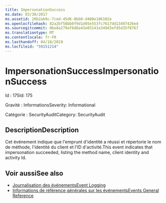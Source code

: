 ```yaml
---
title: ImpersonationSuccess
ms.date: 03/30/2017
ms.assetid: 20b2ab9c-7ced-45d6-8bb0-d480e186102e
ms.openlocfilehash: 82a2bf58bb0f9d1d95e553fc7617dd13497426ed
ms.sourcegitcommit: 0be8a279af6d8a43e03141e349d3efd5d35f8767
ms.translationtype: MT
ms.contentlocale: fr-FR
ms.lasthandoff: 04/18/2019
ms.locfileid: "59151214"
---
```

# <a name="impersonationsuccess"></a><span data-ttu-id="296ca-102">ImpersonationSuccess</span><span class="sxs-lookup"><span data-stu-id="296ca-102">ImpersonationSuccess</span></span>
<span data-ttu-id="296ca-103">Id : 175</span><span class="sxs-lookup"><span data-stu-id="296ca-103">Id: 175</span></span>  
  
 <span data-ttu-id="296ca-104">Gravité : Informations</span><span class="sxs-lookup"><span data-stu-id="296ca-104">Severity: Informational</span></span>  
  
 <span data-ttu-id="296ca-105">Catégorie : SecurityAudit</span><span class="sxs-lookup"><span data-stu-id="296ca-105">Category: SecurityAudit</span></span>  
  
## <a name="description"></a><span data-ttu-id="296ca-106">Description</span><span class="sxs-lookup"><span data-stu-id="296ca-106">Description</span></span>  
 <span data-ttu-id="296ca-107">Cet événement indique que l'emprunt d'identité a réussi et répertorie le nom de méthode, l'identité du client et l'ID d'activité.</span><span class="sxs-lookup"><span data-stu-id="296ca-107">This event indicates that impersonation succeeded, listing the method name, client identity and activity Id.</span></span>  
  
## <a name="see-also"></a><span data-ttu-id="296ca-108">Voir aussi</span><span class="sxs-lookup"><span data-stu-id="296ca-108">See also</span></span>

- [<span data-ttu-id="296ca-109">Journalisation des événements</span><span class="sxs-lookup"><span data-stu-id="296ca-109">Event Logging</span></span>](../../../../../docs/framework/wcf/diagnostics/event-logging/index.md)
- [<span data-ttu-id="296ca-110">Informations de référence générales sur les événements</span><span class="sxs-lookup"><span data-stu-id="296ca-110">Events General Reference</span></span>](../../../../../docs/framework/wcf/diagnostics/event-logging/events-general-reference.md)
